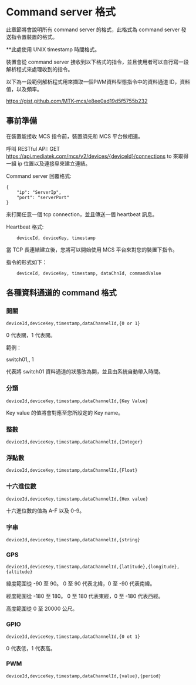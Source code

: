 # Command server 格式

此章節將會說明所有 command server 的格式，此格式為 command server 發送指令置裝置的格式。

**此處使用 UNIX timestamp 時間格式。

裝置會從 command server 接收到以下格式的指令，並且使用者可以自行寫一段解析程式來處理收到的指令。

以下為一段範例解析程式用來擷取一個PWM資料型態指令中的資料通道 ID，資料值，以及頻率。

https://gist.github.com/MTK-mcs/e8ee0ad19d5f5755b232


## 事前準備

在裝置能接收 MCS 指令前，裝置須先和 MCS 平台做相連。


呼叫 RESTful API: GET https://api.mediatek.com/mcs/v2/devices/{deviceId}/connections to 來取得一組 ip 位置以及連接阜來建立連結。

Command server 回覆格式:

```
{
    "ip": "ServerIp",
    "port": "serverPort"
}

```
來打開任意一個 tcp connection，並且傳送一個 heartbeat 訊息。

Heartbeat 格式:

```
    deviceId, deviceKey, timestamp

```
當 TCP 長連結建立後，您將可以開始使用 MCS 平台來對您的裝置下指令。

指令的形式如下：
```
    deviceId, deviceKey, timestamp, dataChnId, commandValue

```


## 各種資料通道的 command 格式


### 開關

```
deviceId,deviceKey,timestamp,dataChannelId,{0 or 1}

```
0 代表關，1 代表開。

範例：

switch01,, 1

代表將 switch01 資料通道的狀態改為開，並且由系統自動帶入時間。

### 分類
```
deviceId,deviceKey,timestamp,dataChannelId,{Key Value}
```
Key value 的值將會對應至您所設定的 Key name。

### 整數
```
deviceId,deviceKey,timestamp,dataChannelId,{Integer}
```

### 浮點數
```
deviceId,deviceKey,timestamp,dataChannelId,{Float}
```

### 十六進位數
```
deviceId,deviceKey,timestamp,dataChannelId,{Hex value}
```
十六進位數的值為 A-F 以及 0-9。

### 字串
```
deviceId,deviceKey,timestamp,dataChannelId,{string}
```

### GPS
```
deviceId,deviceKey,timestamp,dataChannelId,{latitude},{longitude},{altitude}
```

緯度範圍從 -90 至 90。 0 至 90 代表北緯，0 至 -90 代表南緯。

經度範圍從 -180 至 180。 0 至 180 代表東經，0 至 -180 代表西經。

高度範圍從 0 至 20000 公尺。

### GPIO
```
deviceId,deviceKey,timestamp,dataChannelId,{0 ot 1}
```
0 代表低，1 代表高。

### PWM
```
deviceId,deviceKey,timestamp,dataChannelId,{value},{period}

```
